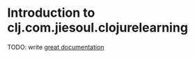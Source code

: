 # Introduction to clj.com.jiesoul.clojurelearning

TODO: write [great documentation](http://jacobian.org/writing/what-to-write/)

